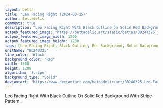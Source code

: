 ```yaml
---
layout: betta
title: "Leo Facing Right (2024-03-25)"
author: Bettadelic
comments: true
description: "Leo Facing Right With Black Outline On Solid Red Background With Stripe Pattern."
actpub_featured_image: "https://bettadelic.art/static/bettas/BD240325.jpg"
actpub_featured_image_width: 1500
actpub_featured_image_height: 1288
tags: [Leo Facing Right, Black Outline, Red Background, Solid Background Pattern, Stripe Pattern, March 2024]
unitName: "BD240325"
line_color: "Black"
background_color: "Red"
width: 1500
height: 1288
algorithm: "Stripe"
background_type: "Solid"
deviantart: "https://www.deviantart.com/bettadelic/art/BD240325-Leo-Facing-Right-2024-03-25-1035147521"
---
```


Leo Facing Right With Black Outline On Solid Red Background With Stripe Pattern.

